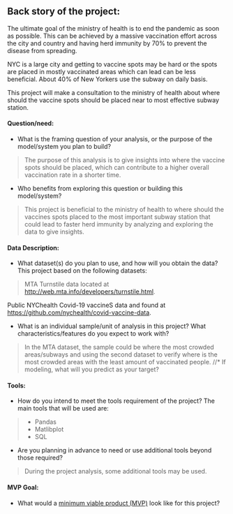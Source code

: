 ## Back story of the project:
The ultimate goal of the ministry of health is to end the pandemic as soon as possible. This can be achieved by a massive vaccination effort across the city and country and having herd immunity by 70% to prevent the disease from spreading.
  
NYC is a large city and getting to vaccine spots may be hard or the spots are placed in mostly vaccinated areas which can lead can be less beneficial. 
About 40% of New Yorkers use the subway on daily basis.

This project will make a consultation to the ministry of health about where should the vaccine spots should be placed near to most effective subway station.


 
#### Question/need:
* What is the framing question of your analysis, or the purpose of the model/system you plan to build? 
 > The purpose of this analysis is to give insights into where the vaccine spots should be placed, which can contribute to a higher overall vaccination rate in a shorter time.

* Who benefits from exploring this question or building this model/system?
> This project is beneficial to the ministry of health to where should the vaccines spots placed to the most important subway station that could lead to faster herd immunity by analyzing and exploring the data to give insights.

#### Data Description:
* What dataset(s) do you plan to use, and how will you obtain the data?
This project based on the following datasets:

>MTA Turnstile data located at http://web.mta.info/developers/turnstile.html.

Public NYChealth Covid-19 vaccineS data and found at https://github.com/nychealth/covid-vaccine-data.

* What is an individual sample/unit of analysis in this project? What characteristics/features do you expect to work with? 
> In the MTA dataset, the sample could be where the most crowded areas/subways and using the second dataset to verify where is the most crowded areas with the least amount of vaccinated people.
//* If modeling, what will you predict as your target?

#### Tools:
* How do you intend to meet the tools requirement of the project? 
The main tools that will be used are:
> - Pandas
> - Matlibplot
> - SQL

* Are you planning in advance to need or use additional tools beyond those required?
> During the project analysis, some additional tools may be used.
#### MVP Goal:
* What would a [minimum viable product (MVP)](./mvp.md) look like for this project?
